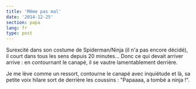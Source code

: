 ```yaml
---
title: 'Même pas mal'
date: '2014-12-25'
section: papa
lang: fr
type: post
---
```


Surexcité dans son costume de Spiderman/Ninja (il n'a pas encore décidé), il court dans tous les sens depuis 20 minutes... Donc ce qui devait arriver arrive : en contournant le canapé, il se vautre lamentablement derrière.

Je me lève comme un ressort, contourne le canapé avec inquiétude et là, sa petite voix hilare sort de derrière les coussins : "Papaaaa, a tombé a ninja !".
